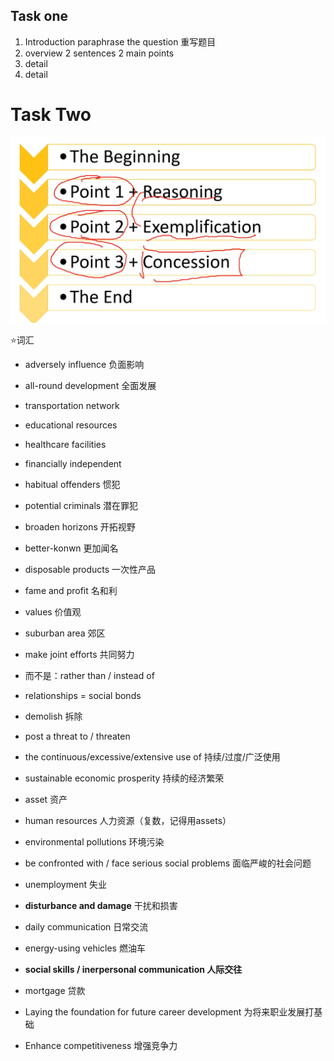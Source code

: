 ## Task one

1. Introduction paraphrase the question 重写题目
2. overview 2 sentences 2 main points
3. detail
4. detail



# Task Two

![image-20230605153613434](笔记图片/image-20230605153613434.png)





:star:词汇

* adversely influence 负面影响
* all-round development 全面发展
* transportation network 
* educational resources

* healthcare facilities
* financially independent
* habitual offenders 惯犯
* potential criminals 潜在罪犯
* broaden horizons 开拓视野
* better-konwn 更加闻名
* disposable products 一次性产品
* fame and profit 名和利
* values 价值观
* suburban area 郊区
* make joint efforts 共同努力
* 而不是：rather than / instead of
* relationships = social bonds
* demolish 拆除
* post a threat to / threaten
* the continuous/excessive/extensive use of 持续/过度/广泛使用
* sustainable economic prosperity 持续的经济繁荣
* asset 资产
* human resources 人力资源（复数，记得用assets）
* environmental pollutions 环境污染
* be confronted with / face serious social problems 面临严峻的社会问题
* unemployment 失业
* **disturbance and damage** 干扰和损害
* daily communication 日常交流
* energy-using vehicles 燃油车
* **social skills / inerpersonal communication 人际交往**
* mortgage 贷款
* Laying the foundation for future career development 为将来职业发展打基础
* Enhance competitiveness 增强竞争力